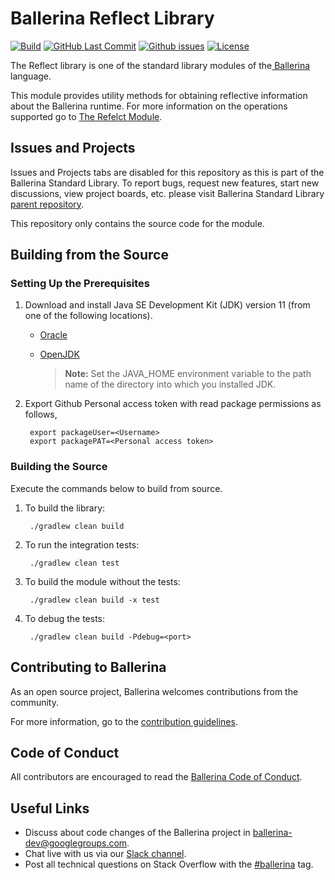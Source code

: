 Ballerina Reflect Library
===================

  [![Build](https://github.com/ballerina-platform/module-ballerina-reflect/workflows/Build/badge.svg)](https://github.com/ballerina-platform/module-ballerina-reflect/actions?query=workflow%3ABuild)
  [![GitHub Last Commit](https://img.shields.io/github/last-commit/ballerina-platform/module-ballerina-reflect.svg)](https://github.com/ballerina-platform/module-ballerina-reflect/commits/master)
  [![Github issues](https://img.shields.io/github/issues/ballerina-platform/ballerina-standard-library/module/reflect.svg?label=Open%20Issues)](https://github.com/ballerina-platform/ballerina-standard-library/labels/module%2Freflect)
  [![License](https://img.shields.io/badge/License-Apache%202.0-blue.svg)](https://opensource.org/licenses/Apache-2.0)

The Reflect library is one of the standard library modules of the<a target="_blank" href="https://ballerina.io/"> Ballerina</a> language.

This module provides utility methods for obtaining reflective information about the Ballerina runtime. For more information on the operations supported go to [The Refelct Module](https://ballerina.io/swan-lake/learn/api-docs/ballerina/reflect/).

## Issues and Projects 

Issues and Projects tabs are disabled for this repository as this is part of the Ballerina Standard Library. To report bugs, request new features, start new discussions, view project boards, etc. please visit Ballerina Standard Library [parent repository](https://github.com/ballerina-platform/ballerina-standard-library). 

This repository only contains the source code for the module.

## Building from the Source

### Setting Up the Prerequisites

1. Download and install Java SE Development Kit (JDK) version 11 (from one of the following locations).

   * [Oracle](https://www.oracle.com/java/technologies/javase-jdk11-downloads.html)
   
   * [OpenJDK](https://adoptopenjdk.net/)
   
        > **Note:** Set the JAVA_HOME environment variable to the path name of the directory into which you installed JDK.   
1. Export Github Personal access token with read package permissions as follows,
        
        export packageUser=<Username>
        export packagePAT=<Personal access token>

### Building the Source

Execute the commands below to build from source.

1. To build the library:
        
        ./gradlew clean build

2. To run the integration tests:

        ./gradlew clean test

3. To build the module without the tests:

        ./gradlew clean build -x test

4. To debug the tests:

        ./gradlew clean build -Pdebug=<port>

## Contributing to Ballerina

As an open source project, Ballerina welcomes contributions from the community. 

For more information, go to the [contribution guidelines](https://github.com/ballerina-platform/ballerina-lang/blob/master/CONTRIBUTING.md).

## Code of Conduct

All contributors are encouraged to read the [Ballerina Code of Conduct](https://ballerina.io/code-of-conduct).

## Useful Links

* Discuss about code changes of the Ballerina project in [ballerina-dev@googlegroups.com](mailto:ballerina-dev@googlegroups.com).
* Chat live with us via our [Slack channel](https://ballerina.io/community/slack/).
* Post all technical questions on Stack Overflow with the [#ballerina](https://stackoverflow.com/questions/tagged/ballerina) tag.
